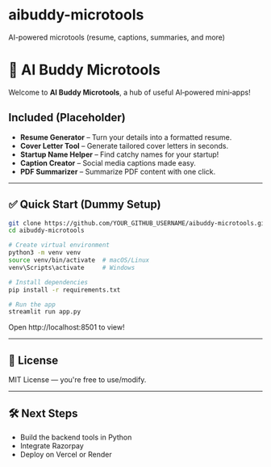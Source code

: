 # aibuddy-microtools
AI-powered microtools (resume, captions, summaries, and more)
# 🧠 AI Buddy Microtools

Welcome to **AI Buddy Microtools**, a hub of useful AI‑powered mini‑apps!

## Included (Placeholder)

- **Resume Generator** – Turn your details into a formatted resume.
- **Cover Letter Tool** – Generate tailored cover letters in seconds.
- **Startup Name Helper** – Find catchy names for your startup!
- **Caption Creator** – Social media captions made easy.
- **PDF Summarizer** – Summarize PDF content with one click.

---

## ✅ Quick Start (Dummy Setup)

```bash
git clone https://github.com/YOUR_GITHUB_USERNAME/aibuddy-microtools.git
cd aibuddy-microtools

# Create virtual environment
python3 -m venv venv
source venv/bin/activate  # macOS/Linux
venv\Scripts\activate     # Windows

# Install dependencies
pip install -r requirements.txt

# Run the app
streamlit run app.py
```

Open http://localhost:8501 to view!

---

## 📄 License
MIT License — you're free to use/modify.

---

## 🛠 Next Steps
- Build the backend tools in Python
- Integrate Razorpay
- Deploy on Vercel or Render
